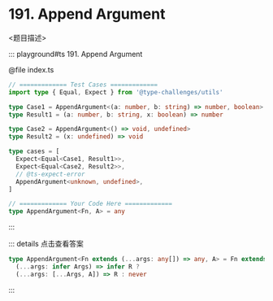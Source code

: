 # 191. Append Argument

<题目描述>

::: playground#ts 191. Append Argument

@file index.ts

```ts
// ============= Test Cases =============
import type { Equal, Expect } from '@type-challenges/utils'

type Case1 = AppendArgument<(a: number, b: string) => number, boolean>
type Result1 = (a: number, b: string, x: boolean) => number

type Case2 = AppendArgument<() => void, undefined>
type Result2 = (x: undefined) => void

type cases = [
  Expect<Equal<Case1, Result1>>,
  Expect<Equal<Case2, Result2>>,
  // @ts-expect-error
  AppendArgument<unknown, undefined>,
]

// ============= Your Code Here =============
type AppendArgument<Fn, A> = any
```

:::

::: details 点击查看答案

```ts
type AppendArgument<Fn extends (...args: any[]) => any, A> = Fn extends
  (...args: infer Args) => infer R ?
  (...args: [...Args, A]) => R : never
```

:::
